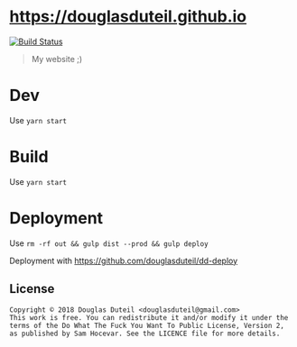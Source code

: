 # https://douglasduteil.github.io

[![Build Status][travis-image]][travis-url]

> My website ;)

# Dev

Use `yarn start`

# Build

Use `yarn start`

# Deployment

Use `rm -rf out && gulp dist --prod && gulp deploy`

Deployment with https://github.com/douglasduteil/dd-deploy

## License

    Copyright © 2018 Douglas Duteil <douglasduteil@gmail.com>
    This work is free. You can redistribute it and/or modify it under the
    terms of the Do What The Fuck You Want To Public License, Version 2,
    as published by Sam Hocevar. See the LICENCE file for more details.

[travis-url]: http://travis-ci.com/douglasduteil/douglasduteil.github.io
[travis-image]: http://travis-ci.com/douglasduteil/douglasduteil.github.io.svg?branch=master
